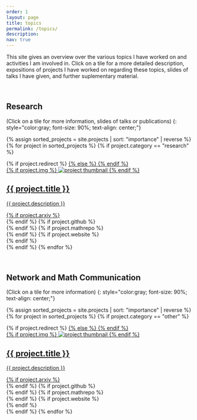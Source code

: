 ```yaml
---
order: 1
layout: page
title: topics
permalink: /topics/
description:
nav: true
---
```


This site gives an overview over the various topics I have worked on and activities I am involved in. Click on a tile for a more detailed description, expositions of projects I have worked on regarding these topics, slides of talks I have given, and further suplementary material.

&nbsp;

## Research ##
(Click on a tile for more information, slides of talks or publications)
{: style="color:gray; font-size: 90%; text-align: center;"}

<div class="projects grid">

  {% assign sorted_projects = site.projects | sort: "importance" | reverse %}
  {% for project in sorted_projects %}
  {% if project.category == "research" %}
  <div class="grid-item">
    {% if project.redirect %}
    <a href="{{ project.redirect }}" target="_blank">
    {% else %}
    <a href="{{ project.url | relative_url }}">
    {% endif %}
      <div class="card hoverable">
        {% if project.img %}
        <img src="{{ project.img | relative_url }}" alt="project thumbnail">
        {% endif %}
        <div class="card-body">
          <h2 class="card-title text-lowercase">{{ project.title }}</h2>
          <p class="card-text">{{ project.description }}</p>
          <div class="row ml-1 mr-1 p-0 icon-wrapper">
            {% if project.arxiv %}
              <div class="icon" data-toggle="tooltip" title="ArXiv Link">
                <a href="{{ project.arxiv }}" target="_blank"><i class="ai ai-arxiv ai"></i></a>
              </div>
            {% endif %}
            {% if project.github %}
              <div class="icon" data-toggle="tooltip" title="Code Repository">
                <a href="{{ project.github }}" target="_blank"><i class="fab fa-github gh-icon"></i></a>
              </div>
            {% endif %}
            {% if project.mathrepo %}
              <div class="icon" data-toggle="tooltip" title="MathRepo Link">
                <a href="{{ project.mathrepo }}" target="_blank"><i class="fas fa-code"></i></a>
              </div>
            {% endif %}
            {% if project.website %}
              <div class="icon" data-toggle="tooltip" title="website">
                <a href="{{ project.website }}" target="_blank"><i class="fas fa-code"></i></a>
              </div>
            {% endif %}
          </div>
        </div>
      </div>
    </a>
  </div>
{% endif %}
{% endfor %}

</div>


&nbsp;  

## Network and Math Communication ##
(Click on a tile for more information)
{: style="color:gray; font-size: 90%; text-align: center;"}

<div class="projects grid">

  {% assign sorted_projects = site.projects | sort: "importance" | reverse %}
  {% for project in sorted_projects %}
  {% if project.category == "other" %}
  <div class="grid-item">
    {% if project.redirect %}
    <a href="{{ project.redirect }}" target="_blank">
    {% else %}
    <a href="{{ project.url | relative_url }}">
    {% endif %}
      <div class="card hoverable">
        {% if project.img %}
        <img src="{{ project.img | relative_url }}" alt="project thumbnail">
        {% endif %}
        <div class="card-body">
          <h2 class="card-title text-lowercase">{{ project.title }}</h2>
          <p class="card-text">{{ project.description }}</p>
          <div class="row ml-1 mr-1 p-0 icon-wrapper">
            {% if project.arxiv %}
              <div class="icon" data-toggle="tooltip" title="ArXiv Link">
                <a href="{{ project.arxiv }}" target="_blank"><i class="ai ai-arxiv ai"></i></a>
              </div>
            {% endif %}
            {% if project.github %}
              <div class="icon" data-toggle="tooltip" title="Code Repository">
                <a href="{{ project.github }}" target="_blank"><i class="fab fa-github gh-icon"></i></a>
              </div>
            {% endif %}
            {% if project.mathrepo %}
              <div class="icon" data-toggle="tooltip" title="MathRepo Link">
                <a href="{{ project.mathrepo }}" target="_blank"><i class="fas fa-code"></i></a>
              </div>
            {% endif %}
            {% if project.website %}
              <div class="icon" data-toggle="tooltip" title="website">
                <a href="{{ project.website }}" target="_blank"><i class="fas fa-code"></i></a>
              </div>
            {% endif %}
          </div>
        </div>
      </div>
    </a>
  </div>
  {% endif %}
{% endfor %}

</div>

